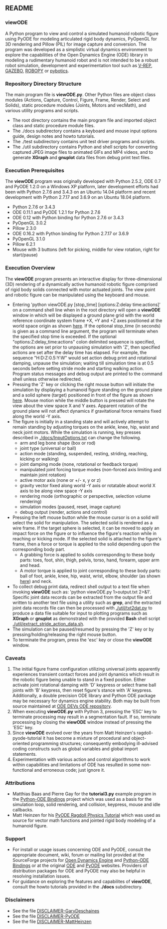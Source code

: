 ## README ##

### viewODE ###
 
A Python program to view and control a simulated humanoid robotic figure using PyODE for modeling articulated rigid body dynamics, PyOpenGL for 3D rendering and Pillow (PIL) for image capture and conversion. The program was developed as a simplistic virtual dynamics environment to explore the capabilities of the Open Dynamics Engine (ODE) library in modeling a rudimentary humanoid robot and is not intended to be a robust robot simulation, development and experimentation tool such as [V-REP](http://www.coppeliarobotics.com/index.html), [GAZEBO](http://gazebosim.org/), [ROBOPY](https://github.com/adityadua24/robopy) or [pybotics](https://github.com/nnadeau/pybotics).

### Repository Directory Structure ###

The main program file is **viewODE.py**. Other Python files are object class modules (Actions, Capture, Control, Figure, Frame, Render, Select and Solids), static procedure modules (Joints, Motors and vecMath), and various utility programs and scripts.

* The root directory contains the main program file and imported object class and static procedure module files.
* The ./docs subdirectory contains a keyboard and mouse input options guide, design notes and howto tutorials.
* The ./test subdirectory contains unit test driver programs and scripts.
* The ./util subdirectory contains Python and shell scripts for converting captured JPEG image files to animated GIFs and MP4 videos, and to generate **XGraph** and **gnuplot** data files from debug print text files.

### Execution Prerequisites ###

The **viewODE** program was originally developed with Python 2.5.2, ODE 0.7 and PyODE 1.2.0 on a Windows XP platform, later development efforts had been with Python 2.7.6 and 3.4.3 on an Ubuntu 14.04 platform and recent development with Python 2.7.17 and 3.6.9 on an Ubuntu 18.04 platform.

* Python 2.7.6 or 3.4.3
* ODE 0.11.1 and PyODE 1.2.1 for Python 2.7.6
* ODE 0.12 with Python binding for Python 2.7.6 or 3.4.3
* PyOpenGL 3.0.2
* Pillow 2.3.0
* ODE 0.16.2 with Python binding for Python 2.7.17 or 3.6.9
* PyOpenGL 3.1.0
* Pillow 6.2.1
* Mouse with 3 buttons (left for picking, middle for view rotation, right for start/pause)

### Execution Overview ###

The **viewODE** program presents an interactive display for three-dimensional (3D) rendering of a dynamically active humanoid robotic figure comprised of rigid body solids connected with motor actuated joints. The view point and robotic figure can be manipulated using the keyboard and mouse.

* Entering 'python viewODE.py [stop_time] [options:Z:delay time:actions]' on a command shell line when in the root directory will open a **viewODE** window in which will be displayed a ground plane grid with the world reference coordinate system frame +X, +Y and +Z axes positioned at the world space origin as shown [here](./docs/start_image.png). If the optional stop_time (in seconds) is given as a command line argument, the program will terminate when the specified stop time is exceeded. If the optional "options:Z:delay_time:actions" colon delimited sequence is specified, the options are set prior to unpausing simulation with 'Z', then specified actions are set after the delay time has elapsed. For example, the sequence "H:D:Z:0.5:Y:W" would set action debug print and rotational damping, unpause the simulation; waiting till simulation time is at 0.5 seconds before setting stride mode and starting walking action. Program status messages and debug output are printed to the command shell unless otherwise redirected.
* Pressing the 'Z' key or clicking the right mouse button will initiate the simulation by displaying a humanoid figure standing on the ground plane and a solid sphere (target) positioned in front of the figure as shown [here](./docs/begin_image.png). Mouse motion while the middle button is pressed will rotate the view about the view space X and Y axes. Apparent rotation of the ground plane will not affect dynamics if gravitational force remains fixed along the world -Y axis.
* The figure is initially in a standing state and will actively attempt to remain standing by adjusting torques on the ankle, knee, hip, waist and neck joint motors. While the simulation is running, key presses described in [./docs/InputOptions.txt](./docs/InputOptions.txt) can change the following.
    * arm and leg bone shape (box or rod)
    * joint type (universal or ball)
    * action mode (standing, suspended, resting, striding, reaching, kicking or walking)
    * joint damping mode (none, rotational or feedback torque)
    * manipulated joint forcing torque modes (non-forced axis limiting and maintain joint rotation)
    * active motor axis (none or +/- x, y or z)
    * gravity vector fixed along world -Y axis or rotatable about world X axis to be along view space -Y axis
    * rendering mode (orthographic or perspective, selection volume rendering)
    * simulation modes (paused, reset, image capture)
    * debug output (render, actions and control)
* Pressing the left mouse button while the mouse cursor is on a solid will select the solid for manipulation. The selected solid is rendered as a wire frame. If the target sphere is selected, it can be moved to apply an impact force on the figure or to influence the figure's reaction while in reaching or kicking mode. If the selected solid is attached to the figure's frame, then a force or torque is applied to the solid depending upon the corresponding body part.
    * A grabbing force is applied to solids corresponding to these body parts: toes, foot, shin, thigh, pelvis, torso, hand, forearm, upper arm and head.
    * A motor torque is applied to joint corresponding to these body parts: ball of foot, ankle, knee, hip, waist, wrist, elbow, shoulder (as shown [here](https://youtu.be/LgRRmufM78g)) and neck.
* To collect debug print data, redirect shell output to a text file when invoking **viewODE** such as: 'python viewODE.py 1>output.txt 2>&1'. Specific joint data records can be extracted from the output file and written to another text file using a utility such as **grep**, and the extracted joint data records file can then be processed with [./util/txt2dat.py](./util/txt2dat.py) to produce a data file suitable for input to plotting programs such as **XGraph** or **gnuplot** as demonstrated with the provided **Bash** shell script [./util/extract_stride_action_data.sh](./util/extract_stride_action_data.sh).
* The simulation can be paused/resumed by pressing the 'Z' key or by pressing/holding/releasing the right mouse button.
* To terminate the program, press the 'esc' key or close the **viewODE** window.

### Caveats ###

1. The initial figure frame configuration utilizing universal joints apparently experiences transient contact forces and joint dynamics which result in the robotic figure being unable to stand in a fixed position. Either activate joint rotational damping with 'D' keypress or select frame ball joints with 'B' keypress, then reset figure's stance with 'A' keypress. Additionally, a double precision ODE library and Python ODE package may be necessary for dynamics engine stability. Both may be built from source maintained at [ODE DEVs ODE repository](https://bitbucket.org/odedevs/ode/src/master/).
2. When executing **viewODE.py** with Python 3, pressing the 'ESC' key to terminate processing may result in a segmentation fault. If so, terminate processing by closing the **viewODE** window instead of pressing the 'ESC' key.
3. Since **viewODE** evolved over the years from Matt Heinzen's ragdoll-pyode-tutorial it has become a mixture of procedural and object-oriented programming structures; consequently embodying ill-advised coding constructs such as global variables and global import statements.
4. Experimentation with various action and control algorithms to work within capabilities and limitations of ODE has resulted in some non-functional and erroneous code; just ignore it.

### Attributions ###

* Matthias Baas and Pierre Gay for the **tutorial3.py** example program in the [Python-ODE Bindings](https://sourceforge.net/projects/pyode/) project which was used as a basis for the simulation loop, solid rendering, and collision, keypress, mouse and idle callbacks.
* Matt Heinzen for his [PyODE Ragdoll Physics Tutorial](http://monsterden.net/software/ragdoll-pyode-tutorial) which was used as source for vector math functions and jointed rigid body modeling of a humanoid figure.

### Support ###

* For install or usage issues concerning ODE and PyODE, consult the appropriate document, wiki, forum or mailing list provided at the SourceForge projects for [Open Dynamics Engine](https://sourceforge.net/projects/opende/) and [Python-ODE Bindings](https://sourceforge.net/projects/pyode/) or at the original [ODE](http://ode.org/) and [PyODE](http://pyode.sourceforge.net/) websites. Providers of distribution packages for ODE and PyODE may also be helpful in resolving installation issues.
* For guidance on exploring the features and capabilites of **viewODE**, consult the howto tutorials provided in the **./docs** subdirectory.

### Disclaimers ###

* See the file [DISCLAIMER-GaryDeschaines](./DISCLAIMER-GaryDeschaines)
* See the file [DISCLAIMER-PyODE](./DISCLAIMER-PyODE)
* See the file [DISCLAIMER-MattHeinzen](./DISCLAIMER-MattHeinzen)
